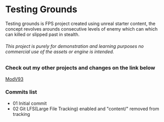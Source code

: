# Testing Grounds

Testing grounds is FPS project created using unreal starter content, 
the concept revolves arounds consecutive levels of enemy which can which can killed or slipped past in stealth.

###### This project is purely for demonstration and learning purposes no commercial use of the assets or engine is intended.

### Check out my other projects and changes on the link below
[ModV93](https://github.com/modv93)

### Commits list 
* 01 Initial commit
* 02 Git LFS(Large File Tracking) enabled and "content/" removed from tracking



